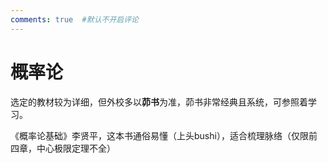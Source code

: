```yaml
---
comments: true  #默认不开启评论
---
```


# 概率论
选定的教材较为详细，但外校多以**茆书**为准，茆书非常经典且系统，可参照着学习。

《概率论基础》李贤平，这本书通俗易懂（上头bushi），适合梳理脉络（仅限前四章，中心极限定理不全）
